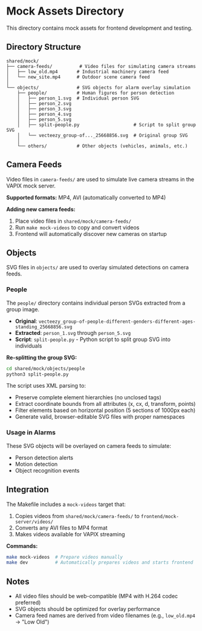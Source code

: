 # Mock Assets Directory

This directory contains mock assets for frontend development and testing.

## Directory Structure

```
shared/mock/
├── camera-feeds/          # Video files for simulating camera streams
│   ├── low_old.mp4       # Industrial machinery camera feed
│   └── new_site.mp4      # Outdoor scene camera feed
│
└── objects/              # SVG objects for alarm overlay simulation
    ├── people/           # Human figures for person detection
    │   ├── person_1.svg  # Individual person SVG
    │   ├── person_2.svg
    │   ├── person_3.svg
    │   ├── person_4.svg
    │   ├── person_5.svg
    │   ├── split-people.py                    # Script to split group SVG
    │   └── vecteezy_group-of..._25668856.svg  # Original group SVG
    │
    └── others/           # Other objects (vehicles, animals, etc.)
```

## Camera Feeds

Video files in `camera-feeds/` are used to simulate live camera streams in the VAPIX mock server.

**Supported formats:** MP4, AVI (automatically converted to MP4)

**Adding new camera feeds:**
1. Place video files in `shared/mock/camera-feeds/`
2. Run `make mock-videos` to copy and convert videos
3. Frontend will automatically discover new cameras on startup

## Objects

SVG files in `objects/` are used to overlay simulated detections on camera feeds.

### People

The `people/` directory contains individual person SVGs extracted from a group image.

- **Original**: `vecteezy_group-of-people-different-genders-different-ages-standing_25668856.svg`
- **Extracted**: `person_1.svg` through `person_5.svg`
- **Script**: `split-people.py` - Python script to split group SVG into individuals

**Re-splitting the group SVG:**
```bash
cd shared/mock/objects/people
python3 split-people.py
```

The script uses XML parsing to:
- Preserve complete element hierarchies (no unclosed tags)
- Extract coordinate bounds from all attributes (x, cx, d, transform, points)
- Filter elements based on horizontal position (5 sections of 1000px each)
- Generate valid, browser-editable SVG files with proper namespaces

### Usage in Alarms

These SVG objects will be overlayed on camera feeds to simulate:
- Person detection alerts
- Motion detection
- Object recognition events

## Integration

The Makefile includes a `mock-videos` target that:
1. Copies videos from `shared/mock/camera-feeds/` to `frontend/mock-server/videos/`
2. Converts any AVI files to MP4 format
3. Makes videos available for VAPIX streaming

**Commands:**
```bash
make mock-videos  # Prepare videos manually
make dev          # Automatically prepares videos and starts frontend
```

## Notes

- All video files should be web-compatible (MP4 with H.264 codec preferred)
- SVG objects should be optimized for overlay performance
- Camera feed names are derived from video filenames (e.g., `low_old.mp4` → "Low Old")
